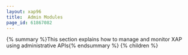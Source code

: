 ```yaml
---
layout: xap96
title:  Admin Modules
page_id: 61867082
---
```


{% summary %}This section explains how to manage and monitor XAP using administrative APIs{% endsummary %}
{% children %}
